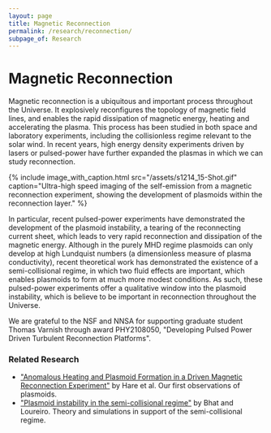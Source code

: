 ```yaml
---
layout: page
title: Magnetic Reconnection
permalink: /research/reconnection/
subpage_of: Research
---
```


# Magnetic Reconnection
Magnetic reconnection is a ubiquitous and important process throughout the Universe. It explosively reconfigures the topology of magnetic field lines, and enables the rapid dissipation of magnetic energy, heating and accelerating the plasma. This process has been studied in both space and laboratory experiments, including the collisionless regime relevant to the solar wind. In recent years, high energy density experiments driven by lasers or pulsed-power have further expanded the plasmas in which we can study reconnection.

{% include image_with_caption.html 
    src="/assets/s1214_15-Shot.gif" 
    caption="Ultra-high speed imaging of the self-emission from a magnetic reconnection experiment, showing the development of plasmoids within the reconnection layer."
%}

In particular, recent pulsed-power experiments have demonstrated the development of the plasmoid instability, a tearing of the reconnecting current sheet, which leads to very rapid reconnection and dissipation of the magnetic energy. Although in the purely MHD regime plasmoids can only develop at high Lundquist numbers (a dimensionless measure of plasma conductivity), recent theoretical work has demonstrated the existence of a semi-collisional regime, in which two fluid effects are important, which enables plasmoids to form at much more modest conditions. As such, these pulsed-power experiments offer a qualitative window into the plasmoid instability, which is believe to be important in reconnection throughout the Universe.

We are grateful to the NSF and NNSA for supporting graduate student Thomas Varnish through award PHY2108050, "Developing Pulsed Power Driven Turbulent Reconnection Platforms".

### Related Research
- ["Anomalous Heating and Plasmoid Formation in a Driven Magnetic Reconnection Experiment"](https://arxiv.org/abs/1609.09234) by Hare et al. Our first observations of plasmoids.
- ["Plasmoid instability in the semi-collisional regime"](https://www.cambridge.org/core/journals/journal-of-plasma-physics/article/plasmoid-instability-in-the-semicollisional-regime/91BA39F256C2ED0DA225011CB945FF16) by Bhat and Loureiro. Theory and simulations in support of the semi-collisional regime.
